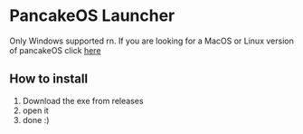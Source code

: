 # PancakeOS Launcher

Only Windows supported rn.
If you are looking for a MacOS or Linux version of pancakeOS click [here](https://github.com/pancakeOS/pancakeOS/releases/latest)

## How to install
1. Download the exe from releases
2. open it
3. done :)


